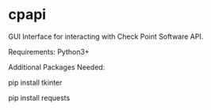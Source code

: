 # cpapi

GUI Interface for interacting with Check Point Software API.

Requirements: Python3+

Additional Packages Needed:

pip install tkinter

pip install requests
